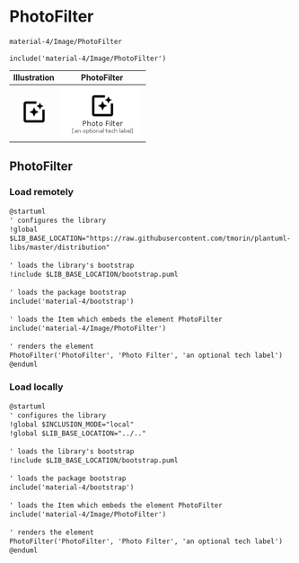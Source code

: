 # PhotoFilter


```text
material-4/Image/PhotoFilter
```

```text
include('material-4/Image/PhotoFilter')
```



| Illustration | PhotoFilter |
| :---: | :---: |
| ![illustration for Illustration](../../material-4/Image/PhotoFilter.png) | ![illustration for PhotoFilter](../../material-4/Image/PhotoFilter.Local.png) |




## PhotoFilter

### Load remotely
```plantuml
@startuml
' configures the library
!global $LIB_BASE_LOCATION="https://raw.githubusercontent.com/tmorin/plantuml-libs/master/distribution"

' loads the library's bootstrap
!include $LIB_BASE_LOCATION/bootstrap.puml

' loads the package bootstrap
include('material-4/bootstrap')

' loads the Item which embeds the element PhotoFilter
include('material-4/Image/PhotoFilter')

' renders the element
PhotoFilter('PhotoFilter', 'Photo Filter', 'an optional tech label')
@enduml
```

### Load locally
```plantuml
@startuml
' configures the library
!global $INCLUSION_MODE="local"
!global $LIB_BASE_LOCATION="../.."

' loads the library's bootstrap
!include $LIB_BASE_LOCATION/bootstrap.puml

' loads the package bootstrap
include('material-4/bootstrap')

' loads the Item which embeds the element PhotoFilter
include('material-4/Image/PhotoFilter')

' renders the element
PhotoFilter('PhotoFilter', 'Photo Filter', 'an optional tech label')
@enduml
```

